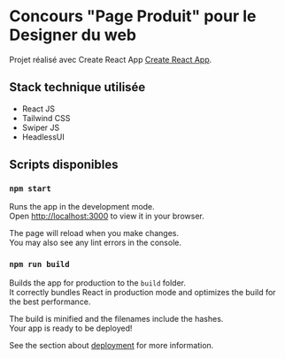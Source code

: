 # Concours "Page Produit" pour le Designer du web

Projet réalisé avec Create React App [Create React App](https://github.com/facebook/create-react-app).

## Stack technique utilisée

- React JS
- Tailwind CSS
- Swiper JS
- HeadlessUI


## Scripts disponibles

### `npm start`

Runs the app in the development mode.\
Open [http://localhost:3000](http://localhost:3000) to view it in your browser.

The page will reload when you make changes.\
You may also see any lint errors in the console.

### `npm run build`

Builds the app for production to the `build` folder.\
It correctly bundles React in production mode and optimizes the build for the best performance.

The build is minified and the filenames include the hashes.\
Your app is ready to be deployed!

See the section about [deployment](https://facebook.github.io/create-react-app/docs/deployment) for more information.


